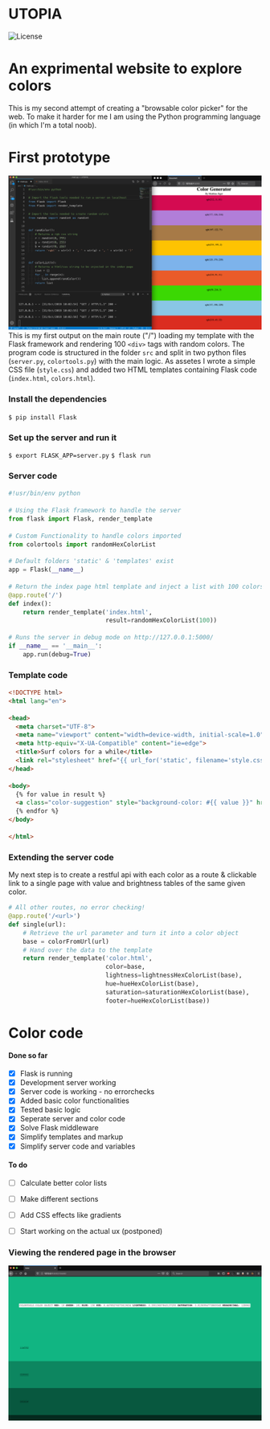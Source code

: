 # UTOPIA
![License](https://poser.pugx.org/laravel/lumen-framework/license.svg)

# An exprimental website to explore colors

This is my second attempt of creating a "browsable color picker" for the web. To make it harder for me I am using the Python programming language (in which I'm a total noob).

# First prototype

![cover](documentation/prototype.png)
This is my first output on the main route ("/") loading my template with the Flask framework and rendering 100 ``<div>`` tags with random colors. The program code is structured in the folder ``src`` and split in two python files (``server.py``, ``colortools.py``) with the main logic. As assetes I wrote a simple CSS file (``style.css``) and added two HTML templates containing Flask code (``index.html``, ``colors.html``).

### Install the dependencies
```$ pip install Flask```

### Set up the server and run it
```$ export FLASK_APP=server.py```
```$ flask run```


### Server code
```python
#!usr/bin/env python

# Using the Flask framework to handle the server
from flask import Flask, render_template

# Custom Functionality to handle colors imported
from colortools import randomHexColorList

# Default folders 'static' & 'templates' exist
app = Flask(__name__)

# Return the index page html template and inject a list with 100 colors
@app.route('/')
def index():
    return render_template('index.html',
                           result=randomHexColorList(100))

# Runs the server in debug mode on http://127.0.0.1:5000/
if __name__ == '__main__':
    app.run(debug=True)
```

### Template code
```html
<!DOCTYPE html>
<html lang="en">

<head>
  <meta charset="UTF-8">
  <meta name="viewport" content="width=device-width, initial-scale=1.0">
  <meta http-equiv="X-UA-Compatible" content="ie=edge">
  <title>Surf colors for a while</title>
  <link rel="stylesheet" href="{{ url_for('static', filename='style.css') }}">
</head>

<body>
  {% for value in result %}
  <a class="color-suggestion" style="background-color: #{{ value }}" href="{{ value }}">{{ value }}</a>
  {% endfor %}
</body>

</html>
```

### Extending the server code
My next step is to create a restful api with each color as a route & clickable link to a single page with value and brightness tables of the same given color.

```python
# All other routes, no error checking!
@app.route('/<url>')
def single(url):
    # Retrieve the url parameter and turn it into a color object
    base = colorFromUrl(url)
    # Hand over the data to the template
    return render_template('color.html',
                           color=base,
                           lightness=lightnessHexColorList(base),
                           hue=hueHexColorList(base),
                           saturation=saturationHexColorList(base),
                           footer=hueHexColorList(base))
```

# Color code





#### Done so far
- [x] Flask is running
- [x] Development server working
- [x] Server code is working - no errorchecks
- [x] Added basic color functionalities
- [x] Tested basic logic
- [x] Seperate server and color code
- [x] Solve Flask middleware
- [x] Simplify templates and markup
- [x] Simplify server code and variables

#### To do
- [ ] Calculate better color lists
- [ ] Make different sections
- [ ] Add CSS effects like gradients
- [ ] Start working on the actual ux (postponed)



### Viewing the rendered page in the browser
![cover](documentation/singlepage.png)
